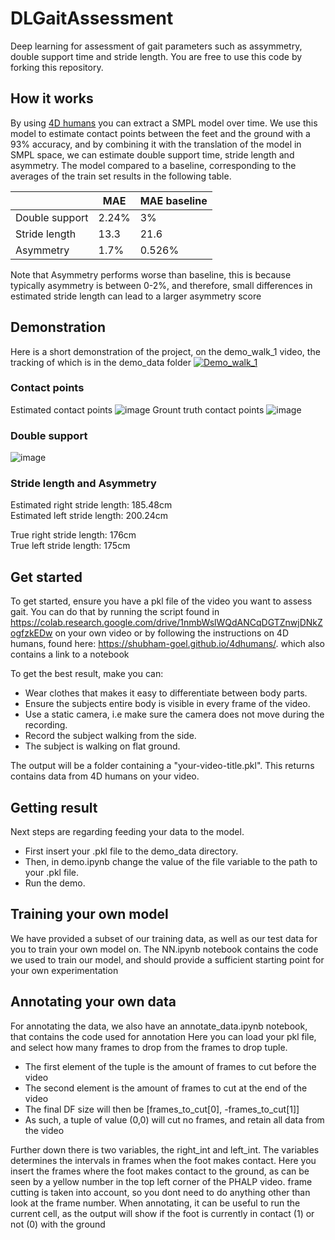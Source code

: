 # DLGaitAssessment

Deep learning for assessment of gait parameters such as assymmetry, double support time and stride length.
You are free to use this code by forking this repository.

## How it works

By using [4D humans](https://shubham-goel.github.io/4dhumans/) you can extract a SMPL model over time. We use this model to estimate contact points between the feet and the ground with a 93% accuracy, and by combining it with the translation of the model in SMPL space, we can estimate double support time, stride length and asymmetry. The model compared to a baseline, corresponding to the averages of the train set results in the following table.

|   | MAE  | MAE baseline  |
|---|---|---|
| Double support  | 2.24%  | 3%  |
| Stride length  | 13.3  | 21.6  |
| Asymmetry  | 1.7%  | 0.526%  |

Note that Asymmetry performs worse than baseline, this is because typically asymmetry is between 0-2%, and therefore, small differences in estimated stride length can lead to a larger asymmetry score

## Demonstration
Here is a short demonstration of the project, on the demo_walk_1 video, the tracking of which is in the demo_data folder
[![Demo_walk_1](https://img.youtube.com/vi/si4jaM0NhpA/0.jpg)](https://www.youtube.com/watch?v=si4jaM0NhpA)

### Contact points
Estimated contact points
![image](https://imgur.com/tyrfPlx.jpg)
Grount truth contact points
![image](https://imgur.com/1d1xQZW.jpg)

### Double support
![image](https://imgur.com/C4MiMKQ.jpg)

### Stride length and Asymmetry
Estimated right stride length: 185.48cm\
Estimated left stride length: 200.24cm

True right stride length: 176cm\
True left stride length: 175cm

## Get started

To get started, ensure you have a pkl file of the video you want to assess gait. You can do that by running the script found in https://colab.research.google.com/drive/1nmbWslWQdANCqDGTZnwjDNkZogfzkEDw on your own video or by following the instructions on 4D humans, found here: https://shubham-goel.github.io/4dhumans/. which also contains a link to a notebook

To get the best result, make you can:

- Wear clothes that makes it easy to differentiate between body parts.
- Ensure the subjects entire body is visible in every frame of the video.
- Use a static camera, i.e make sure the camera does not move during the recording.
- Record the subject walking from the side.
- The subject is walking on flat ground.

The output will be a folder containing a "your-video-title.pkl". This returns contains data from 4D humans on your video.

## Getting result

Next steps are regarding feeding your data to the model.

- First insert your .pkl file to the demo_data directory.
- Then, in demo.ipynb change the value of the file variable to the path to your .pkl file.
- Run the demo.

## Training your own model

We have provided a subset of our training data, as well as our test data for you to train your own model on.
The NN.ipynb notebook contains the code we used to train our model, and should provide a sufficient starting point for your own experimentation

## Annotating your own data
For annotating the data, we also have an annotate_data.ipynb notebook, that contains the code used for annotation
Here you can load your pkl file, and select how many frames to drop from the frames to drop tuple.
 - The first element of the tuple is the amount of frames to cut before the video
 - The second element is the amount of frames to cut at the end of the video
 - The final DF size will then be [frames_to_cut[0], -frames_to_cut[1]]
 - As such, a tuple of value (0,0) will cut no frames, and retain all data from the video

Further down there is two variables, the right_int and left_int. The variables determines the intervals in frames when the foot makes contact. Here you insert the frames where the foot makes contact to the ground, as can be seen by a yellow number in the top left corner of the PHALP video. frame cutting is taken into account, so you dont need to do anything other than look at the frame number.
When annotating, it can be useful to run the current cell, as the output will show if the foot is currently in contact (1) or not (0) with the ground
